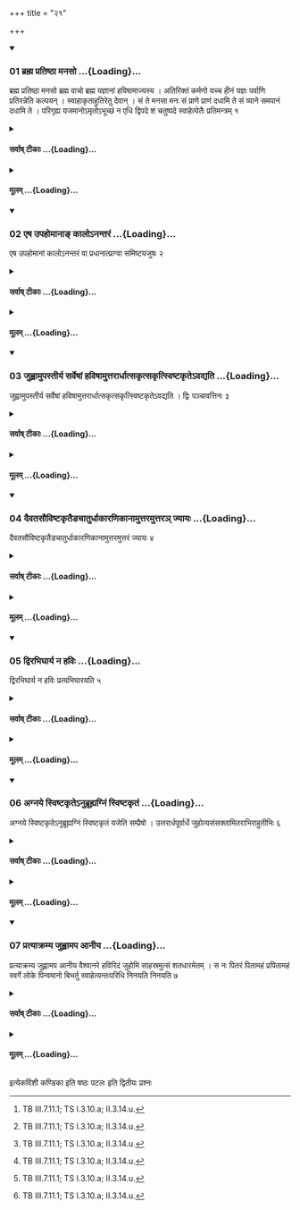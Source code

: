 +++
title = "२१"

+++

<div class="js_include" includetitle="true" newlevelforh1="3" unfilled url="/vedAH_yajuH/taittirIyam/sUtram/ApastambaH/shrautam/vishvAsa-prastutiH/02/21/01_brahma_pratiShThA_manaso.md">
<details open><summary><h3>01 ब्रह्म प्रतिष्ठा मनसो ...{Loading}...</h3></summary>

ब्रह्म प्रतिष्ठा मनसो ब्रह्म वाचो ब्रह्म यज्ञानां हविषामाज्यस्य । अतिरिक्तं कर्मणो यच्च हीनं यज्ञः पर्वाणि प्रतिरन्नेति कल्पयन् । स्वाहाकृताहुतिरेतु देवान् । सं ते मनसा मनः सं प्राणे प्राणं दधामि ते सं व्याने समपानं दधामि ते । परिगृह्य यजमानोऽमृतोऽभूच्छं न एधि द्विपदे शं चतुष्पदे स्वाहेत्येतैः प्रतिमन्त्रम् १
</details>
</div>
<div class="js_include collapsed" newlevelforh1="4" title="सर्वाष् टीकाः" unfilled url="/vedAH_yajuH/taittirIyam/sUtram/ApastambaH/shrautam/sarvASh_TIkAH/02/21/01_brahma_pratiShThA_manaso.md">
<details><summary><h4>सर्वाष् टीकाः ...{Loading}...</h4></summary>
<details><summary>थिते</summary>

1. ....[^1] with one of these formulae (he i.e. the Adhrvayu) offers one of the Nāriṣṭha-homas.  

[^1]: TB III.7.11.1; TS I.3.10.a; II.3.14.u.
</details>
</details>
</div>
<div class="js_include collapsed" newlevelforh1="4" title="मूलम्" unfilled url="/vedAH_yajuH/taittirIyam/sUtram/ApastambaH/shrautam/mUlam/02/21/01_brahma_pratiShThA_manaso.md">
<details><summary><h4>मूलम् ...{Loading}...</h4></summary>

ब्रह्म प्रतिष्ठा मनसो ब्रह्म वाचो ब्रह्म यज्ञानां हविषामाज्यस्य । अतिरिक्तं कर्मणो यच्च हीनं यज्ञः पर्वाणि प्रतिरन्नेति कल्पयन् । स्वाहाकृताहुतिरेतु देवान् । सं ते मनसा मनः सं प्राणे प्राणं दधामि ते सं व्याने समपानं दधामि ते । परिगृह्य यजमानोऽमृतोऽभूच्छं न एधि द्विपदे शं चतुष्पदे स्वाहेत्येतैः प्रतिमन्त्रम् १
</details>
</div>
<div class="js_include" includetitle="true" newlevelforh1="3" unfilled url="/vedAH_yajuH/taittirIyam/sUtram/ApastambaH/shrautam/vishvAsa-prastutiH/02/21/02_eSha_upahomAnA~N_kAlo-nantaraM.md">
<details open><summary><h3>02 एष उपहोमानाङ् कालोऽनन्तरं ...{Loading}...</h3></summary>

एष उपहोमानां कालोऽनन्तरं वा प्रधानात्प्राग्वा समिष्टयजुषः २
</details>
</div>
<div class="js_include collapsed" newlevelforh1="4" title="सर्वाष् टीकाः" unfilled url="/vedAH_yajuH/taittirIyam/sUtram/ApastambaH/shrautam/sarvASh_TIkAH/02/21/02_eSha_upahomAnA~N_kAlo-nantaraM.md">
<details><summary><h4>सर्वाष् टीकाः ...{Loading}...</h4></summary>
<details><summary>थिते</summary>

2. This is the time of Upahomas (by-offerings) viz. after the principal offerings or before the Saṁiṣṭayajus-offering.
</details>
</details>
</div>
<div class="js_include collapsed" newlevelforh1="4" title="मूलम्" unfilled url="/vedAH_yajuH/taittirIyam/sUtram/ApastambaH/shrautam/mUlam/02/21/02_eSha_upahomAnA~N_kAlo-nantaraM.md">
<details><summary><h4>मूलम् ...{Loading}...</h4></summary>

एष उपहोमानां कालोऽनन्तरं वा प्रधानात्प्राग्वा समिष्टयजुषः २
</details>
</div>
<div class="js_include" includetitle="true" newlevelforh1="3" unfilled url="/vedAH_yajuH/taittirIyam/sUtram/ApastambaH/shrautam/vishvAsa-prastutiH/02/21/03_juhvAmupastIrya_sarveShAM_haviShAmuttarArdhAtsakRtsakRtsviShTakRte-vadyati.md">
<details open><summary><h3>03 जुह्वामुपस्तीर्य सर्वेषां हविषामुत्तरार्धात्सकृत्सकृत्स्विष्टकृतेऽवद्यति ...{Loading}...</h3></summary>

जुह्वामुपस्तीर्य सर्वेषां हविषामुत्तरार्धात्सकृत्सकृत्स्विष्टकृतेऽवद्यति । द्विः पञ्चावत्तिनः ३
</details>
</div>
<div class="js_include collapsed" newlevelforh1="4" title="सर्वाष् टीकाः" unfilled url="/vedAH_yajuH/taittirIyam/sUtram/ApastambaH/shrautam/sarvASh_TIkAH/02/21/03_juhvAmupastIrya_sarveShAM_haviShAmuttarArdhAtsakRtsakRtsviShTakRte-vadyati.md">
<details><summary><h4>सर्वाष् टीकाः ...{Loading}...</h4></summary>
<details><summary>थिते</summary>

3. Having spread an underlayer of ghee in the Juhū, he cuts once each from the northern part of all the oblation-materials[^1] for the sake of Sviṣṭakr̥t; in the case of a (sacrificer for whom offerings are to be offered with) five cuttings, he takes portions twice.  

[^1]: Cf. TS II.6.6.5.
</details>
</details>
</div>
<div class="js_include collapsed" newlevelforh1="4" title="मूलम्" unfilled url="/vedAH_yajuH/taittirIyam/sUtram/ApastambaH/shrautam/mUlam/02/21/03_juhvAmupastIrya_sarveShAM_haviShAmuttarArdhAtsakRtsakRtsviShTakRte-vadyati.md">
<details><summary><h4>मूलम् ...{Loading}...</h4></summary>

जुह्वामुपस्तीर्य सर्वेषां हविषामुत्तरार्धात्सकृत्सकृत्स्विष्टकृतेऽवद्यति । द्विः पञ्चावत्तिनः ३
</details>
</div>
<div class="js_include" includetitle="true" newlevelforh1="3" unfilled url="/vedAH_yajuH/taittirIyam/sUtram/ApastambaH/shrautam/vishvAsa-prastutiH/02/21/04_daivatasauviShTakRtaiDachAturdhAkAraNikAnAmuttaramuttara~n_jyAyaH.md">
<details open><summary><h3>04 दैवतसौविष्टकृतैडचातुर्धाकारणिकानामुत्तरमुत्तरञ् ज्यायः ...{Loading}...</h3></summary>

दैवतसौविष्टकृतैडचातुर्धाकारणिकानामुत्तरमुत्तरं ज्यायः ४
</details>
</div>
<div class="js_include collapsed" newlevelforh1="4" title="सर्वाष् टीकाः" unfilled url="/vedAH_yajuH/taittirIyam/sUtram/ApastambaH/shrautam/sarvASh_TIkAH/02/21/04_daivatasauviShTakRtaiDachAturdhAkAraNikAnAmuttaramuttara~n_jyAyaH.md">
<details><summary><h4>सर्वाष् टीकाः ...{Loading}...</h4></summary>
<details><summary>थिते</summary>

4. (The size of the portions cut) for the deity, for the Sviṣṭakr̥t-offering, for Iḍa[^1] and for making four divisions, should be higher in the case of each successive item.  

[^1]: See III.1.6.  

[^2]: See III.3.2.
</details>
</details>
</div>
<div class="js_include collapsed" newlevelforh1="4" title="मूलम्" unfilled url="/vedAH_yajuH/taittirIyam/sUtram/ApastambaH/shrautam/mUlam/02/21/04_daivatasauviShTakRtaiDachAturdhAkAraNikAnAmuttaramuttara~n_jyAyaH.md">
<details><summary><h4>मूलम् ...{Loading}...</h4></summary>

दैवतसौविष्टकृतैडचातुर्धाकारणिकानामुत्तरमुत्तरं ज्यायः ४
</details>
</div>
<div class="js_include" includetitle="true" newlevelforh1="3" unfilled url="/vedAH_yajuH/taittirIyam/sUtram/ApastambaH/shrautam/vishvAsa-prastutiH/02/21/05_dvirabhighArya_na_haviH.md">
<details open><summary><h3>05 द्विरभिघार्य न हविः ...{Loading}...</h3></summary>

द्विरभिघार्य न हविः प्रत्यभिघारयति ५
</details>
</div>
<div class="js_include collapsed" newlevelforh1="4" title="सर्वाष् टीकाः" unfilled url="/vedAH_yajuH/taittirIyam/sUtram/ApastambaH/shrautam/sarvASh_TIkAH/02/21/05_dvirabhighArya_na_haviH.md">
<details><summary><h4>सर्वाष् टीकाः ...{Loading}...</h4></summary>
<details><summary>थिते</summary>

5. Having twice poured ghee (on the portions of oblation-material cut for Agni Sviṣṭakr̥t) he does not pour ghee on the oblation-material (out of which portions were taken).[^1]  

[^1]: As is done elsewhere see II.19.6.
</details>
</details>
</div>
<div class="js_include collapsed" newlevelforh1="4" title="मूलम्" unfilled url="/vedAH_yajuH/taittirIyam/sUtram/ApastambaH/shrautam/mUlam/02/21/05_dvirabhighArya_na_haviH.md">
<details><summary><h4>मूलम् ...{Loading}...</h4></summary>

द्विरभिघार्य न हविः प्रत्यभिघारयति ५
</details>
</div>
<div class="js_include" includetitle="true" newlevelforh1="3" unfilled url="/vedAH_yajuH/taittirIyam/sUtram/ApastambaH/shrautam/vishvAsa-prastutiH/02/21/06_agnaye_sviShTakRte-nubrUhyagniM_sviShTakRtaM.md">
<details open><summary><h3>06 अग्नये स्विष्टकृतेऽनुब्रूह्यग्निं स्विष्टकृतं ...{Loading}...</h3></summary>

अग्नये स्विष्टकृतेऽनुब्रूह्यग्निं स्विष्टकृतं यजेति सम्प्रैषो । उत्तरार्धपूर्वार्धे जुहोत्यसंसक्तामितराभिराहुतीभिः ६
</details>
</div>
<div class="js_include collapsed" newlevelforh1="4" title="सर्वाष् टीकाः" unfilled url="/vedAH_yajuH/taittirIyam/sUtram/ApastambaH/shrautam/sarvASh_TIkAH/02/21/06_agnaye_sviShTakRte-nubrUhyagniM_sviShTakRtaM.md">
<details><summary><h4>सर्वाष् टीकाः ...{Loading}...</h4></summary>
<details><summary>थिते</summary>

6. The orders (to be given by the Adhvaryu to the Hotr̥ in connection with the recitation of invitatory verse and of offering verse, respectively, should be as follows): agnaye sviṣṭakr̥tenubrūhi and agniṁ sviṣṭakr̥taṁ yaja. He offers (the oblation) in the north-eastern part (of the fire) not closely in touch with (the location of other) oblations.[^1]  

[^1]: Cf. TS II.6.6.6.
</details>
</details>
</div>
<div class="js_include collapsed" newlevelforh1="4" title="मूलम्" unfilled url="/vedAH_yajuH/taittirIyam/sUtram/ApastambaH/shrautam/mUlam/02/21/06_agnaye_sviShTakRte-nubrUhyagniM_sviShTakRtaM.md">
<details><summary><h4>मूलम् ...{Loading}...</h4></summary>

अग्नये स्विष्टकृतेऽनुब्रूह्यग्निं स्विष्टकृतं यजेति सम्प्रैषो । उत्तरार्धपूर्वार्धे जुहोत्यसंसक्तामितराभिराहुतीभिः ६
</details>
</div>
<div class="js_include" includetitle="true" newlevelforh1="3" unfilled url="/vedAH_yajuH/taittirIyam/sUtram/ApastambaH/shrautam/vishvAsa-prastutiH/02/21/07_pratyAkramya_juhvAmapa_AnIya.md">
<details open><summary><h3>07 प्रत्याक्रम्य जुह्वामप आनीय ...{Loading}...</h3></summary>

प्रत्याक्रम्य जुह्वामप आनीय वैश्वानरे हविरिदं जुहोमि साहस्रमुत्सं शतधारमेतम् । स नः पितरं पितामहं प्रपितामहं स्वर्गे लोके पिन्वमानो बिभर्तु स्वाहेत्यन्तःपरिधि निनयति निनयति ७
</details>
</div>
<div class="js_include collapsed" newlevelforh1="4" title="सर्वाष् टीकाः" unfilled url="/vedAH_yajuH/taittirIyam/sUtram/ApastambaH/shrautam/sarvASh_TIkAH/02/21/07_pratyAkramya_juhvAmapa_AnIya.md">
<details><summary><h4>सर्वाष् टीकाः ...{Loading}...</h4></summary>
<details><summary>थिते</summary>

7. Having stepped back, having poured water in the Juhū (ladle), with vaiśvānare haviridam juhomi...[^1] he pours (it in a place) within the enclosing sticks.  

[^1]: Cp. TA VI.6.1.a.
</details>
</details>
</div>
<div class="js_include collapsed" newlevelforh1="4" title="मूलम्" unfilled url="/vedAH_yajuH/taittirIyam/sUtram/ApastambaH/shrautam/mUlam/02/21/07_pratyAkramya_juhvAmapa_AnIya.md">
<details><summary><h4>मूलम् ...{Loading}...</h4></summary>

प्रत्याक्रम्य जुह्वामप आनीय वैश्वानरे हविरिदं जुहोमि साहस्रमुत्सं शतधारमेतम् । स नः पितरं पितामहं प्रपितामहं स्वर्गे लोके पिन्वमानो बिभर्तु स्वाहेत्यन्तःपरिधि निनयति निनयति ७
</details>
</div>





  
इत्येकविंशी कण्डिका 
इति षष्ठः पटलः 
इति द्वितीयः प्रश्नः 